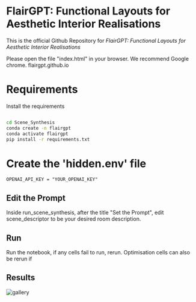 # FlairGPT: Functional Layouts for Aesthetic Interior Realisations 

This is the official Github Repository for *FlairGPT: Functional Layouts for Aesthetic Interior Realisations*

Please open the file "index.html" in your browser. We recommend Google chrome. 
flairgpt.github.io

# Requirements 
Install the requirements
```bash

cd Scene_Synthesis
conda create -n flairgpt
conda activate flairgpt
pip install -r requirements.txt
```

# Create the 'hidden.env' file 
```env 
OPENAI_API_KEY = "YOUR_OPENAI_KEY"
```

## Edit the Prompt
Inside run_scene_synthesis, after the title "Set the Prompt", edit scene_descriptor to be your desired room description. 

## Run
Run the notebook, if any cells fail to run, rerun. 
Optimisation cells can also be rerun if 

## Results
![gallery](gallery.png)
